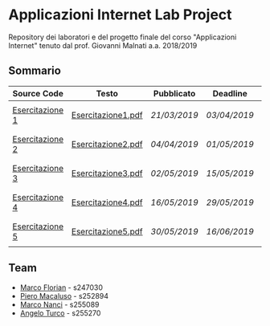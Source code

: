 # Applicazioni Internet Lab Project
Repository dei laboratori e del progetto finale del corso "Applicazioni Internet" tenuto dal prof. Giovanni Malnati a.a. 2018/2019

## Sommario
|Source Code                        | Testo   |Pubblicato   | Deadline     | Consegnato                |
|-----------------------------------|-        |--------------|--------------|---------------------------|
| [Esercitazione 1](esercitazione1) |[Esercitazione1.pdf](testi_esercitazioni/Esercitazione1.pdf)| *21/03/2019* | *03/04/2019* | <ul><li> - [x] </li></ul> |
| [Esercitazione 2](esercitazione2) |[Esercitazione2.pdf](testi_esercitazioni/Esercitazione2.pdf)| *04/04/2019* | *01/05/2019* | <ul><li> - [x] </li></ul> |
| [Esercitazione 3](esercitazione3) |[Esercitazione3.pdf](testi_esercitazioni/Esercitazione3.pdf)| *02/05/2019* | *15/05/2019* | <ul><li> - [x] </li></ul> |
| [Esercitazione 4](esercitazione4) |[Esercitazione4.pdf](testi_esercitazioni/Esercitazione4.pdf)| *16/05/2019* | *29/05/2019* | <ul><li> - [x] </li></ul> |
| [Esercitazione 5](esercitazione4) |[Esercitazione5.pdf](testi_esercitazioni/Esercitazione5.pdf)| *30/05/2019* | *16/06/2019* | <ul><li> - [ ] </li></ul> |

## Team
- [Marco Florian](https://github.com/MarcoFlo) - s247030
- [Piero Macaluso](https://github.com/pieromacaluso) - s252894
- [Marco Nanci](https://github.com/GJGits) - s255089
- [Angelo Turco](https://github.com/angeloturco) - s255270

